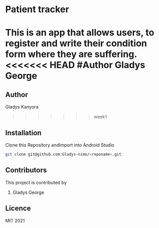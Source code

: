 # Patient tracker
This is an app that allows users, to register and write their condition form where they are suffering.
<<<<<<< HEAD
#Author
Gladys George
=======
## Author
Gladys Kanyora
>>>>>>> week1
## Installation
Clone this Repository andImport into Android Studio

```bash
git clone git@github.com:Gladys-nimo/<reponame>.git
```
## Contributors
This project is contributed by
1. Gladys George
## Licence
MIT
2021

